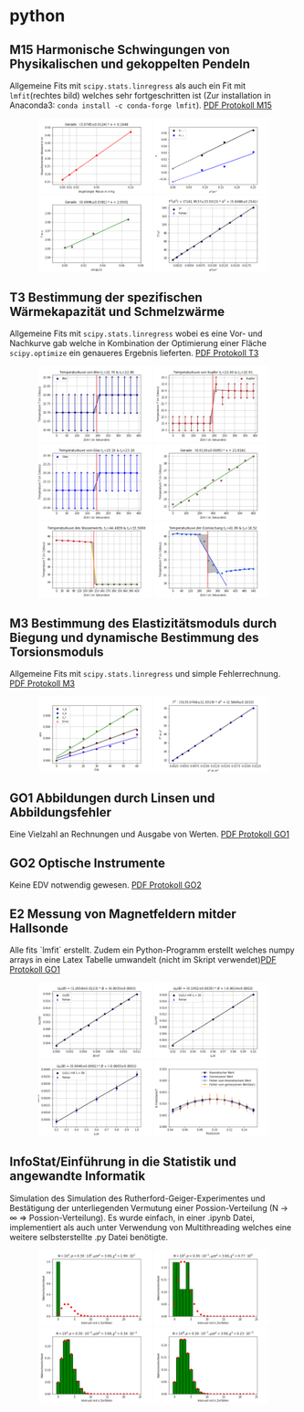 # python
## M15 Harmonische Schwingungen von Physikalischen und gekoppelten Pendeln <!-- 2.0 -->
Allgemeine Fits mit <code>scipy.stats.linregress</code> als auch ein Fit mit `lmfit`(rechtes bild) welches sehr fortgeschritten ist (Zur installation in Anaconda3: `conda install -c conda-forge lmfit`). <a href="Experiment_M15/m15.pdf">PDF Protokoll M15</a>  
<p align="middle">
  <img src="images/M15/feder.png" title="linregress" width="200" />
  <img src="images/M15/kopplung.png" title="linregress" width="200" /> 
  <img src="images/M15/sin.png" title="linregress" width="200" />
  <img src="images/M15/lmfit.png" title="lmfit" width="200" />
</p>  

<h2> T3 Bestimmung der spezifischen Wärmekapazität und Schmelzwärme </h2>  <!-- 1.7  -->
Allgemeine Fits mit <code>scipy.stats.linregress</code> wobei es eine Vor- und Nachkurve gab welche in Kombination der Optimierung einer Fläche <code>scipy.optimize</code> ein genaueres Ergebnis lieferten. <a href="Experiment_T3/t3.pdf">PDF Protokoll T3</a>  
<p align="middle">
  <img src="images/T3/blei.png" title="linregress" width="200" />
  <img src="images/T3/kupfer.png" title="linregress" width="200" /> 
  <img src="images/T3/glas.png" title="linregress" width="200" />
  <img src="images/T3/spez_wasser.png" title="linregress" width="200" />
  <img src="images/T3/wasserwert.png" title="linregress_optimize" width="200" />
  <img src="images/T3/eis.png" title="linregress_optimize" width="200" />
</p>

<h2> M3 Bestimmung des Elastizitätsmoduls durch Biegung und dynamische Bestimmung des Torsionsmoduls </h2>  <!-- 2.3  -->
Allgemeine Fits mit <code>scipy.stats.linregress</code> und simple Fehlerrechnung. <a href="Experiment_M3/m3.pdf">PDF Protokoll M3</a>  
<p align="middle">
  <img src="images/M3/s(F).png" title="linregress" width="200" />
  <img src="images/M3/tor.png" title="linregress" width="200" /> 
</p>
<h2> GO1 Abbildungen durch Linsen und Abbildungsfehler </h2>  <!-- 2.3  -->
Eine Vielzahl an Rechnungen und Ausgabe von Werten. <a href="Experiment_GO1/go1.pdf">PDF Protokoll GO1</a>  

<h2> GO2 Optische Instrumente </h2>  <!-- NUL -->
Keine EDV notwendig gewesen. <a href="Experiment_GO2/GO2.pdf">PDF Protokoll GO2</a>  

<h2> E2 Messung  von  Magnetfeldern  mitder Hallsonde </h2>
Alle fits `lmfit` erstellt. Zudem ein Python-Programm erstellt welches numpy arrays in eine Latex Tabelle umwandelt (nicht im Skript verwendet)<a href="Experiment_E2/E2.pdf">PDF Protokoll GO1</a>
<p align="middle">
  <img src="images/E2/U_H(B)kor.png" title="lmfit" width="200" />
  <img src="images/E2/3e1.png" title="lmfit" width="200" />
  <img src="images/E2/3e0.png" title="lmfit" width="200" />
  <img src="images/E2/4bkor.png" title="err_plot" width="200" /> 
</p>


<h2> InfoStat/Einführung in die Statistik und angewandte Informatik </h2> <!-- 1.7  -->
Simulation des Simulation des Rutherford-Geiger-Experimentes und Bestätigung der unterliegenden Vermutung einer Possion-Verteilung (N &rarr; &infin; &rArr; Possion-Verteilung). Es wurde einfach, in einer .ipynb Datei, implementiert als auch unter Verwendung von Multithreading welches eine weitere selbsterstellte .py Datei benötigte.
<p align="middle">
  <img src="images/InfoStat/plot1.png" width="200" />
  <img src="images/InfoStat/plot2.png" width="200" />
  <img src="images/InfoStat/plot3.png" width="200" />
  <img src="images/InfoStat/plot4.png" width="200" />
</p>

